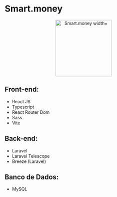 # Smart.money

<p align="center">
  <img src="https://github.com/DanielAlmeidaToledo/Smart.money/assets/96501443/a8cce6c7-4637-4e48-b9cd-a54ef62dd3f9" alt="Smart.money width="180" height="180"/>
</p>

## Front-end:

- React.JS
- Typescript
- React Router Dom
- Sass
- Vite

## Back-end:

- Laravel
- Laravel Telescope
- Breeze (Laravel)

## Banco de Dados:

- MySQL
